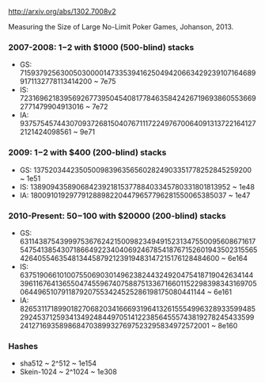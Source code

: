 
http://arxiv.org/abs/1302.7008v2

Measuring the Size of Large No-Limit Poker Games, Johanson, 2013.

### 2007-2008: $1-$2 with $1000 (500-blind) stacks

* GS: 7159379256300503000014733539416250494206634292391071646899171132778113414200 ~ 7e75
* IS: 7231696218395692677395045408177846358424267196938605536692771479904913016 ~ 7e72
* IA: 937575457443070937268150407671117224976700640913137221641272121424098561 ~ 9e71

### 2009: $1-$2 with $400 (200-blind) stacks

* GS: 1375203442350500983963565602824903351778252845259200 ~ 1e51
* IS: 1389094358906842392181537788403345780331801813952 ~ 1e48
* IA: 180091019297791288982204479657796281550065385037 ~ 1e47

### 2010-Present: $50-$100 with $20000 (200-blind) stacks

* GS: 631143875439997536762421500982349491523134755009560867161754754138543071866492234040692467854187671526019435023155654264055463548134458792123919483147215176128484600 ~ 6e164
* IS: 637519066101007550690301496238244324920475418719042634144396116764136550474559674075887513367166011522983983431697050644965107911879207553424525286198175080441144 ~ 6e161
* IA: 82653117189901827068203416669319641326155549963289335994852924537125934134924844970514122385645557438192782454335992412716935898684703899327697523295834972572001 ~ 8e160


### Hashes

- sha512 ~ 2^512 ~ 1e154
- Skein-1024 ~ 2^1024 ~ 1e308

